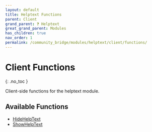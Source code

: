 ```yaml
---
layout: default
title: Helptext Functions
parent: Client
grand_parent: ❓ Helptext
great_grand_parent: Modules
has_children: true
nav_order: 1
permalink: /community_bridge/modules/helptext/client/functions/
---
```


# Client Functions
{: .no_toc }

Client-side functions for the helptext module.

## Available Functions

- [HideHelpText](HideHelpText)
- [ShowHelpText](ShowHelpText)
